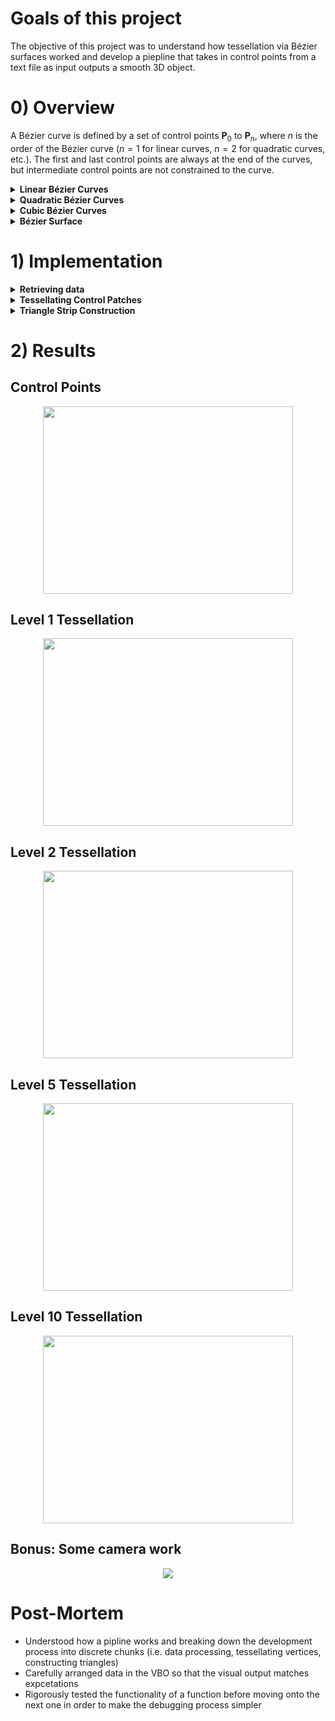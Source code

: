 # Goals of this project 
The objective of this project was to understand how tessellation via Bézier surfaces worked and develop a piepline that takes in control points from a text file as input outputs a smooth 3D object. 

# 0) Overview
A Bézier curve is defined by a set of control points $\textbf{P}_0$ to $\textbf{P}_n$, where $n$ is the order of the Bézier curve ($n = 1$ for linear
curves, $n = 2$ for quadratic curves, etc.). The first and last control points are always at the end of the curves, but intermediate control points are not constrained to the curve. 

<details><summary><b>Linear Bézier Curves</b></summary>
<p>
	
A linear Bézier curve is simply a straight line in which linear interpolation occurs between two control points, $\textbf{P}_0$ and $\textbf{P}_1$. <br>
The equation for a linear Bézier curve can be written as: $\textbf{B}(t) = \textbf{P}_0 + t(\textbf{P}_1 - \textbf{P}_0)$, where $0 \leq t \leq 1$. <br>
This equation can be simplified to: $\textbf{B}(t) = (1-t)\textbf{P}_0 + (t)\textbf{P}_1$, where $0 \leq t \leq 1$. <br>
This eqaution can be displayed visually as a graph:  
<p align="center">
<img src="https://user-images.githubusercontent.com/34965351/72015614-f3d95f80-3216-11ea-9714-4c9e70cde675.png" width="250" height="250"> <br>
</p>

</p>
</details>	

<details><summary><b>Quadratic Bézier Curves</b></summary>
<p>
	
A quadratic Bézier curve is a path traced by the function $\textbf{B}(t)$ with control points $\textbf{P}_0$, $\textbf{P}_1$, and $\textbf{P}_2$. <br>
Another way to express this equation is $`\textbf{B}(t) = (1-t)[\textbf{B}_{\textbf{P}_0, \textbf{P}_1}(t)] + (t)[\textbf{B}_{\textbf{P}_1, \textbf{P}_2}(t)]`$, where $0 \leq t \leq 1$. <br>
The equation can be broken down to: $\textbf{B}(t) = (1 - t)[(1-t)\textbf{P}_0 + (t)\textbf{P}_1] + (t)[(1-t)\textbf{P}_1 + (t)\textbf{P}_2]$, where $0 \leq t \leq 1$. 

This is essentially the linear interpolant of corresponding points on the linear Bézier curves from $\textbf{P}_0$ to $\textbf{P}_1$ and from $\textbf{P}_1$ to $\textbf{P}_2$. We can rearrange the equation to be: 
<p align="center">
$\textbf{B}(t) = (1-t)^2\textbf{P}_0 + 2(1-t)(t)\textbf{P}_1 + (t^2)\textbf{P}_2$
</p>  

As $t$ increases from 0 to 1, the curve departs from $\textbf{P}_0$ in the direction of $\textbf{P}_1$, then curves to arrive at $\textbf{P}_2$ from the direction of $\textbf{P}_1$. 
<p align="center">
<img src="https://user-images.githubusercontent.com/34965351/72016266-51ba7700-3218-11ea-93fb-578be7213b90.jpg"> 
</p> 

</p>
</details>

<details><summary><b>Cubic Bézier Curves</b></summary>
<p>
	
Four points  $\textbf{P}_0$,  $\textbf{P}_1$,  $\textbf{P}_2$, and  $\textbf{P}_3$ define a cubic Bézier curve. The curve starts at  $\textbf{P}_0$ going toward  $\textbf{P}_1$ and arrives at  $\textbf{P}_3$ coming from  $\textbf{P}_2$. The curve usually does not pass through  $\textbf{P}_1$ and  $\textbf{P}_2$ as these points are only there to provide directional infomration. 
<p align="center">
<img src="https://user-images.githubusercontent.com/34965351/72017531-ba0a5800-321a-11ea-8608-edc9880e3132.jpg"> 
</p>  

The cubic Bézier curve can be defined as the combinaton of two quadratic Bézier curves:
<p align="center">
$\textbf{B}(t) = (1-t)\textbf{B}_{\textbf{P}_0,\textbf{P}_1,\textbf{P}_2}(t) + (t)\textbf{B}_{\textbf{P}_1,\textbf{P}_2,\textbf{P}_3}(t), 0 \leq t \leq 1$
</p>  
This can be rewritten as:
<p align="center">
$\textbf{B}(t) = (1-t)^3\textbf{P}_0 + 3(1-t)^2(t)\textbf{P}_1 + 3(1-t)(t^2)\textbf{P}_2 + (t^3)\textbf{P}_3, 0 \leq t \leq 1$
</p>  
The constants that precede each point are the values of the binomial coefficient. 

</p>
</details>

<details><summary><b>Bézier Surface</b></summary>
<p> 
	
A Bézier surface of degree $(n, m)$ is defined by a set of $(n + 1)(m + 1)$ control points $\textbf{k}_{ij}$. A two-dimensional Bézier surface can be defined as a parametric surface where the position of a point $p$ is the function of the parametric coordinates $u, v$: 
<p align="center">
$\textbf{p}(u, v) = \sum_{i=0}^n \sum_{j=0}^m B_i^n(u) B_j^m(v) \textbf{k}_{ij}$
</p>  

$B_i^n(u) = \binom{n}{i} u^i(1-u)^{n-i}$ is the Bernstein polynomial and $\binom{n}{i} = \frac{n!}{i!(n-i)!}$ is the binomial coefficient. Typically, Bézier surfaces are constrained by the convex hull of its control points. Furthermore, the most common use of Bézier surfaces are as nets of **bicubic patches** ($m = n =3$); this means that a single bicubic patch consists of 16 control points. 
<p align="center">
<img src="https://user-images.githubusercontent.com/34965351/72022702-f42d2700-3225-11ea-8307-7f555e51aac1.gif">
</p>  

</p>
</details>

# 1) Implementation
<details><summary><b>Retrieving data</b></summary>
<p>
	
The first line in `data.txt` represents the number of patches. Patches are formatted as such: 
```
(u,v)
Control point 0
Control point 1
...
Control point 15
```
Source for control points of Utah Teapot is [here](http://www.holmes3d.net/graphics/teapot/). 
	
</p>
</details>

<details><summary><b>Tessellating Control Patches</b></summary>
<p>
	
The control points received from `data.txt` act as the skeletal structure for the patch, and in this portion of the implementation, we are constructing the surface of the patch by specifying the level of subdivisions we want and inputting the $(u, v)$ values into a function.  
  
If we have 0 levels of subdivision, then that means there are 0 subdivisions along the u-axis and 0 subdivisions along the v-axis, as shown in the diagram below: 
<p align="center">
<img src="https://user-images.githubusercontent.com/34965351/72104550-88f45b00-32e0-11ea-9e79-8a9c8fa7f198.png" width="300" height="300">
</p>  

From here, we have 4 tessellated vertices to compute: $p(0, 0)$, $p(1, 0)$, $p(0, 1)$, and $p(1, 1)$.  
  
If we have 1 level of subdivision, then that means there are 1 subdivision along the u-axis and 1 subdivision along the v-axis, as shown in the diagram below: 
<p align="center">
<img src="https://user-images.githubusercontent.com/34965351/72105867-323c5080-32e3-11ea-872d-13f05050ffca.png" width="300" height="300">
</p>  

From here, we have 9 tessellated vertices to compute: $p(0, 0)$, $p(0, \frac{1}{2})$, $p(0, 1)$, $p(\frac{1}{2}, 0)$, $p(\frac{1}{2}, \frac{1}{2})$, $p(\frac{1}{2}, 1)$, $p(1, 0)$, $p(1, \frac{1}{2})$, and $p(1, 1)$.  
  
Essentially, the number of subdivided polygons we receive is (level of subdivision + 1)<sup>2</sup>. Additionally, the number of tessellated vertices to compute is (level of subdivision + 2)<sup>2</sup>.  
  
Once we have the set of tessellated vertices, we need to compute each vertex using the parametric surface equation (section 0.3) via matrix multiplication: 
<p align="center">
<img src="https://user-images.githubusercontent.com/34965351/72116169-3c1f7d00-32fe-11ea-92b7-9d927233f71c.png">
</p>  

Code Snippet: 
```
// Multiplication order: v * Bz_t * P * Bz * u
void formVertex(int patchID, int iter, int u, int v, glm::mat4 P_x, glm::mat4 P_y, glm::mat4 P_z)
{
	float u_value = (float)u / (float)LEVEL;
	float v_value = (float)v / (float)LEVEL;

	glm::vec4 u_vec = glm::vec4(1, u_value, u_value * u_value, u_value * u_value * u_value);
	glm::vec4 v_vec = glm::vec4(1, v_value, v_value * v_value, v_value * v_value * v_value);
	glm::mat4 Bz = glm::mat4(1, 0, 0, 0, -3, 3, 0, 0, 3, -6, 3, 0, -1, 3, -3, 1);

	glm::vec4 x_vec = glm::transpose(Bz) * P_x * Bz * u_vec;
	glm::vec4 y_vec = glm::transpose(Bz) * P_y * Bz * u_vec;
	glm::vec4 z_vec = glm::transpose(Bz) * P_z * Bz * u_vec;

	float x = v_vec.x * x_vec.x + v_vec.y * x_vec.y + v_vec.z * x_vec.z + v_vec.w * x_vec.w;
	float y = v_vec.x * y_vec.x + v_vec.y * y_vec.y + v_vec.z * y_vec.z + v_vec.w * y_vec.w;
	float z = v_vec.x * z_vec.x + v_vec.y * z_vec.y + v_vec.z * z_vec.z + v_vec.w * z_vec.w;

	vertices[0 + iter + patchID * LEVEL * LEVEL * NUM_TRIS_PER_SQUARE * NUM_VERTS_PER_TRI * NUM_FLOATS_PER_VEC3] = x;
	vertices[1 + iter + patchID * LEVEL * LEVEL * NUM_TRIS_PER_SQUARE * NUM_VERTS_PER_TRI * NUM_FLOATS_PER_VEC3] = y;
	vertices[2 + iter + patchID * LEVEL * LEVEL * NUM_TRIS_PER_SQUARE * NUM_VERTS_PER_TRI * NUM_FLOATS_PER_VEC3] = z;
}
```

To see how the matrix was computed, click 
[here](https://github.com/aaronkng/Tessellation/blob/master/Tessellation_Matrix.pdf).

</p>
</details>
  
<details><summary><b>Triangle Strip Construction</b></summary>
<p>
	
OpenGL renders objects onto the screen by taking data from the vertex buffer object and passing them through the graphics pipeline. We must indicate the primitive we intend to use to the graphics pipeline, and then, arrange our tessellated vertices so that it matches the drawing order of the primitive. Below show the drawing order of the primitive we are using, `GL_TRIANGLES`: 
```
Indices: 0 1 2 3 4 5 ...
Trianges:{0 1 2}
               {3 4 5}
```
The diagram below shows the order in which the triangles will be constructed for a patch of tessellated vertices that has one level of subdivision: 
<p align="center">
<img src="https://user-images.githubusercontent.com/34965351/72211149-300cfa00-347b-11ea-805f-488d178b2fdd.png" width="300" height="300">
</p>  
In this scenario, the vertices of triangle 1 would occupy indices 0, 1, and 2; the vertices of triangle 2 would occupy indices 3, 4, and 5; and so on. 

Code Snippet: 
```
void generateVertices()
{
	// Get vertices from tessellating control points
	for (int patchID = 0; patchID < NUM_PATCHES; patchID++)
	{
		float xValues[NUM_CNTRL_PTS_PER_PATCH];
		float yValues[NUM_CNTRL_PTS_PER_PATCH];
		float zValues[NUM_CNTRL_PTS_PER_PATCH];
		for (int vertID = 0; vertID < NUM_CNTRL_PTS_PER_PATCH; vertID++)
		{
			xValues[vertID] = controlPoints[0 + vertID * NUM_FLOATS_PER_VEC3 + patchID * NUM_CNTRL_PTS_PER_PATCH * NUM_FLOATS_PER_VEC3];
			yValues[vertID] = controlPoints[1 + vertID * NUM_FLOATS_PER_VEC3 + patchID * NUM_CNTRL_PTS_PER_PATCH * NUM_FLOATS_PER_VEC3];
			zValues[vertID] = controlPoints[2 + vertID * NUM_FLOATS_PER_VEC3 + patchID * NUM_CNTRL_PTS_PER_PATCH * NUM_FLOATS_PER_VEC3];
		}

		glm::mat4 P_x = glm::make_mat4(xValues);
		glm::mat4 P_y = glm::make_mat4(yValues);
		glm::mat4 P_z = glm::make_mat4(zValues);

		int iter = 0;
		for (int k = 0; k < LEVEL; k++)
		{
			// Tri formation pattern:
			// Format: (u, v)
			// i = 0: (k, 0) (k, 1) (k + 1, 0)
			//	   +1 +1
			// i = 1: (k + 1, 1) (k, 1) (k + 1, 0)
			//				+0 +2 <- check if v value exceeds limit
			// i = 2: (k + 1, 1) (k, 1) (k + 1, 2)
			//	      -1 +1
			// i = 3: (k, 2) (k, 1) (k + 1, 2)
			//		  +0 +2 <- check if v value exceeds limit
			int u_0 = k;
			int v_0 = 0;
			int u_1 = k;
			int v_1 = 1;
			int u_2 = k + 1;
			int v_2 = 0;
			int counter = 0;
			while (v_1 <= LEVEL && v_2 <= LEVEL)
			{
				// Input vertices for first triangle
				formVertex(patchID, iter, u_0, v_0, P_x, P_y, P_z);
				iter += NUM_FLOATS_PER_VEC3;
				// Input vertices for second triangle
				formVertex(patchID, iter, u_1, v_1, P_x, P_y, P_z);
				iter += NUM_FLOATS_PER_VEC3;
				// Input vertices for third triangle
				formVertex(patchID, iter, u_2, v_2, P_x, P_y, P_z);
				iter += NUM_FLOATS_PER_VEC3;

				if (counter % 4 == 0)
				{
					u_0 += 1;
					v_0 += 1;
				}
				if (counter % 4 == 1)
				{
					v_2 += 2;
				}
				if (counter % 4 == 2)
				{
					u_0 -= 1;
					v_0 += 1;
				}
				if (counter % 4 == 3)
				{
					v_1 += 2;
				}
				counter++;
			}
		}
	}

	// Generate vertex array and buffers
	glGenVertexArrays(1, &verticesVAO);
	glGenBuffers(1, &verticesVBO);
	glBindVertexArray(verticesVAO);
	glBindBuffer(GL_ARRAY_BUFFER, verticesVBO);
	glBufferData(GL_ARRAY_BUFFER, sizeof(vertices), vertices, GL_STATIC_DRAW);
	glVertexAttribPointer(0, NUM_FLOATS_PER_VEC3, GL_FLOAT, GL_FALSE, NUM_FLOATS_PER_VEC3 * sizeof(float), (void*)0);
	glEnableVertexAttribArray(0);
	glBindVertexArray(0);
}
```

</p>
</details>

# 2) Results
## Control Points
<p align="center">
<img src="https://user-images.githubusercontent.com/34965351/73144225-6be9b700-4058-11ea-8d8d-6c12a8eafbbd.jpg" width="400" height="300">
</p>  

## Level 1 Tessellation
<p align="center">
<img src="https://user-images.githubusercontent.com/34965351/73144230-73a95b80-4058-11ea-807c-5a68d195bb39.jpg" width="400" height="300">
</p>  

## Level 2 Tessellation
<p align="center">
<img src="https://user-images.githubusercontent.com/34965351/73144232-7c9a2d00-4058-11ea-810f-be3a0aad3ac6.jpg" width="400" height="300">
</p>  

## Level 5 Tessellation
<p align="center">
<img src="https://user-images.githubusercontent.com/34965351/73144236-858afe80-4058-11ea-99b8-3863a229a47f.jpg" width="400" height="300">
</p>  

## Level 10 Tessellation 
<p align="center">
<img src="https://user-images.githubusercontent.com/34965351/73144239-8c197600-4058-11ea-84eb-48111b7f32f4.jpg" width="400" height="300">
</p>  

## Bonus: Some camera work
<p align="center">
<img src="https://user-images.githubusercontent.com/34965351/73144538-96893f00-405b-11ea-9f13-6b050037832b.gif" >
</p>  

# Post-Mortem 
- Understood how a pipline works and breaking down the development process into discrete chunks (i.e. data processing, tessellating vertices, constructing triangles)
- Carefully arranged data in the VBO so that the visual output matches expcetations 
- Rigorously tested the functionality of a function before moving onto the next one in order to make the debugging process simpler

